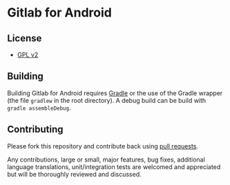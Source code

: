 Gitlab for Android
==============

## License

* [GPL v2](http://www.gnu.org/licenses/gpl-2.0.html)


## Building

Building Gitlab for Android requires [Gradle](http://www.gradle.org/) or the use of the Gradle wrapper (the file `gradlew` in the root directory).
A debug build can be build with `gradle assembleDebug`.


## Contributing

Please fork this repository and contribute back using
[pull requests](https://github.com/leandros/gitlab-android/pulls).

Any contributions, large or small, major features, bug fixes, additional
language translations, unit/integration tests are welcomed and appreciated
but will be thoroughly reviewed and discussed.
